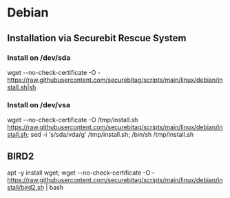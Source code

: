 # Debian
## Installation via Securebit Rescue System
### Install on /dev/sda
wget --no-check-certificate -O - https://raw.githubusercontent.com/securebitag/scripts/main/linux/debian/install.sh|sh

### Install on /dev/vsa
wget --no-check-certificate -O /tmp/install.sh https://raw.githubusercontent.com/securebitag/scripts/main/linux/debian/install.sh; sed -i 's/sda/vda/g' /tmp/install.sh; /bin/sh /tmp/install.sh

## BIRD2
apt -y install wget; wget --no-check-certificate -O - https://raw.githubusercontent.com/securebitag/scripts/main/linux/debian/install/bird2.sh | bash
